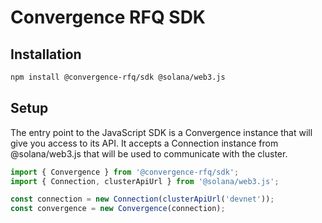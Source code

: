# Convergence RFQ SDK

## Installation

```bash
npm install @convergence-rfq/sdk @solana/web3.js
```

## Setup

The entry point to the JavaScript SDK is a Convergence instance that will give you access to its API. It accepts a Connection instance from @solana/web3.js that will be used to communicate with the cluster.

```ts
import { Convergence } from '@convergence-rfq/sdk';
import { Connection, clusterApiUrl } from '@solana/web3.js';

const connection = new Connection(clusterApiUrl('devnet'));
const convergence = new Convergence(connection);
```
